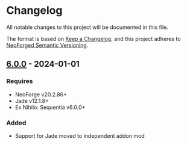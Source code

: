 # Changelog

All notable changes to this project will be documented in this file.

The format is based on [Keep a Changelog](https://keepachangelog.com/en/1.1.0/), and this project adheres to [NeoForged Semantic Versioning](https://docs.neoforged.net/docs/gettingstarted/versioning).

## [6.0.0](https://github.com/NovaMachina-Mods/ExNihiloJade/compare/v1.0.0) - 2024-01-01

### Requires

- NeoForge v20.2.86+
- Jade v12.1.8+
- Ex Nihilo: Sequentia v6.0.0+

### Added

- Support for Jade moved to independent addon mod

